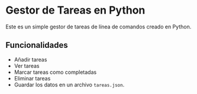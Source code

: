 # Gestor de Tareas en Python

Este es un simple gestor de tareas de línea de comandos creado en Python.

## Funcionalidades
- Añadir tareas
- Ver tareas
- Marcar tareas como completadas
- Eliminar tareas
- Guardar los datos en un archivo `tareas.json`.
